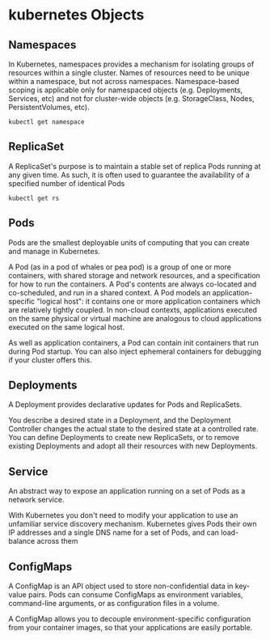 # kubernetes Objects



## Namespaces



In Kubernetes, namespaces provides a mechanism for isolating groups of resources within a single cluster. Names of resources need to be unique within a namespace, but not across namespaces. Namespace-based scoping is applicable only for namespaced objects (e.g. Deployments, Services, etc) and not for cluster-wide objects (e.g. StorageClass, Nodes, PersistentVolumes, etc).



`kubectl get namespace`



## ReplicaSet



A ReplicaSet's purpose is to maintain a stable set of replica Pods running at any given time. As such, it is often used to guarantee the availability of a specified number of identical Pods



`kubectl get rs`



## Pods



Pods are the smallest deployable units of computing that you can create and manage in Kubernetes.



A Pod (as in a pod of whales or pea pod) is a group of one or more containers, with shared storage and network resources, and a specification for how to run the containers. A Pod's contents are always co-located and co-scheduled, and run in a shared context. A Pod models an application-specific "logical host": it contains one or more application containers which are relatively tightly coupled. In non-cloud contexts, applications executed on the same physical or virtual machine are analogous to cloud applications executed on the same logical host.



As well as application containers, a Pod can contain init containers that run during Pod startup. You can also inject ephemeral containers for debugging if your cluster offers this.



## Deployments



A Deployment provides declarative updates for Pods and ReplicaSets.



You describe a desired state in a Deployment, and the Deployment Controller changes the actual state to the desired state at a controlled rate. You can define Deployments to create new ReplicaSets, or to remove existing Deployments and adopt all their resources with new Deployments.



## Service



An abstract way to expose an application running on a set of Pods as a network service.

With Kubernetes you don't need to modify your application to use an unfamiliar service discovery mechanism. Kubernetes gives Pods their own IP addresses and a single DNS name for a set of Pods, and can load-balance across them



## ConfigMaps



A ConfigMap is an API object used to store non-confidential data in key-value pairs. Pods can consume ConfigMaps as environment variables, command-line arguments, or as configuration files in a volume.



A ConfigMap allows you to decouple environment-specific configuration from your container images, so that your applications are easily portable.
